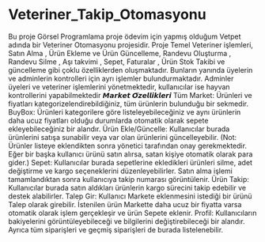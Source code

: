 # Veteriner_Takip_Otomasyonu
Bu proje Görsel Programlama proje ödevim için yapmış olduğum Vetpet adında bir Veteriner Otomasyonu projesidir. Proje Temel Veteriner işlemleri, Satın Alma , Ürün Ekleme ve Ürün Güncelleme, Randevu Oluşturma , Randevu Silme , Aşı takvimi , Sepet, Faturalar , Ürün Stok Takibi ve güncelleme gibi çoklu özelliklerden oluşmaktadır. Bunların yanında üyelerin ve adminlerin kontrolleri için ayrı işlemler bulundurmaktadır. Adminler üyeleri ve veteriner işlemlerini yönetmektedir, kullanıcılar ise hayvan kontrollerini yapabilmektedir
𝙈𝙖𝙧𝙠𝙚𝙩 𝙊̈𝙯𝙚𝙡𝙡𝙞𝙠𝙡𝙚𝙧𝙞
Tüm Market: Ürünleri ve fiyatları kategorizelendirebildiğiniz, tüm ürünlerin bulunduğu bir sekmedir.
BuyBox: Ürünleri kategorilere göre listeleyebileceğiniz ve aynı ürünlerin daha ucuz fiyatları olduğu durumlarda otomatik olarak sepete ekleyebileceğiniz bir alandır.
Ürün Ekle/Güncelle: Kullanıcılar burada ürünlerini satışa sunabilir veya var olan ürünlerini güncelleyebilir. (Not: Ürünler listeye eklendikten sonra yönetici tarafından onay gerekmektedir. Eğer bir başka kullanıcı ürünü satın alırsa, satan kişiye otomatik olarak para gider.)
Sepet: Kullanıcılar burada sepetlerine ekledikleri ürünleri silme, adet değiştirme ve kargo seçeneklerini düzenleyebilirler. Satın alma işlemi tamamlandıktan sonra kullanıcıya takip numarası görüntülenir.
Ürün Takip: Kullanıcılar burada satın aldıkları ürünlerin kargo sürecini takip edebilir ve destek alabilirler.
Talep Gir: Kullanıcı Markete eklenmesini istediği bir ürünü Talep olarak girebilir. İstenilen ürün Markette daha ucuz bir fiyatta varsa otomatik olarak işlem gerçekleşir ve ürün Sepete eklenir.
Profil: Kullanıcıların bakiyelerini görüntüleyebileceği ve bilgilerini değiştirebileceği bir alandır. Ayrıca tüm siparişleri ve geçmiş siparişleri de burada listelenebilir.
